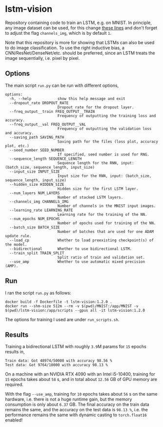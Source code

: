 # lstm-vision
Repository containing code to train an LSTM, e.g. on MNIST. In principle, any image dataset can be used, for this change [these lines](https://github.com/ImahnShekhzadeh/lstm-vision/blob/main/mnist-lstm/functions.py#L73-L95) and don't forget to adjust the flag `channels_img`, which is by default `1`.

Note that this repository is more for showing that LSTMs can also be used to do image classification. To use the right inductive bias, a CNN/ResNet/DenseNet/etc. should be preferred, since an LSTM treats the image sequentially, i.e. pixel by pixel. 

## Options

The main script `run.py` can be run with different options,

```
options:
  -h, --help            show this help message and exit
  --dropout_rate DROPOUT_RATE
                        Dropout rate for the dropout layer.
  --freq_output__train FREQ_OUTPUT__TRAIN
                        Frequency of outputting the training loss and accuracy.
  --freq_output__val FREQ_OUTPUT__VAL
                        Frequency of outputting the validation loss and accuracy.
  --saving_path SAVING_PATH
                        Saving path for the files (loss plot, accuracy plot, etc.)
  --seed_number SEED_NUMBER
                        If specified, seed number is used for RNG.
  --sequence_length SEQUENCE_LENGTH
                        Sequence length for the RNN, input: (batch_size, sequence_length, input_size)
  --input_size INPUT_SIZE
                        Input size for the RNN, input: (batch_size, sequence_length, input_size)
  --hidden_size HIDDEN_SIZE
                        Hidden size for the first LSTM layer.
  --num_layers NUM_LAYERS
                        Number of stacked LSTM layers.
  --channels_img CHANNELS_IMG
                        Number of channels in the MNIST input images.
  --learning_rate LEARNING_RATE
                        Learning rate for the training of the NN.
  --num_epochs NUM_EPOCHS
                        Number of epochs used for training of the NN.
  --batch_size BATCH_SIZE
                        Number of batches that are used for one ADAM update rule.
  --load_cp             Whether to load preexisting checkpoint(s) of the model.
  --bidirectional       Whether to use bidirectional LSTM.
  --train_split TRAIN_SPLIT
                        Split ratio of train and validation set.
  --use_amp             Whether to use automatic mixed precision (AMP).
```

## Run

I ran the script `run.py` as follows:
```
docker build -f Dockerfile -t lstm-vision:1.2.0 .
docker run --shm-size 512m --rm -v $(pwd)/MNIST:/app/MNIST -v $(pwd)/lstm-vision:/app/scripts --gpus all -it lstm-vision:1.2.0
```
The options for training I used are under `run_scripts.sh`.

## Results

Training a bidirectional LSTM with roughly `3.9`M params for `15` epochs results in,
```
Train data: Got 48974/50000 with accuracy 98.56 %
Test data: Got 9764/10000 with accuracy 98.13 %
```
On a machine with an NVIDIA RTX 4090 with an Intel i5-10400, training for `15` epochs takes about `58` s, and in total about `12.56` GB of GPU memory are required.

With the flag `--use_amp`, training for `10` epochs takes about `56` s on the same hardware, i.e. there is not a huge runtime gain, 
but the memory consumption is only about `6.37` GB. The final accuracy on the train data remains the same, and the accuracy on the test data is `98.13 %`, 
i.e. the performance remains the same with dynamic casting to `torch.float16` enabled!